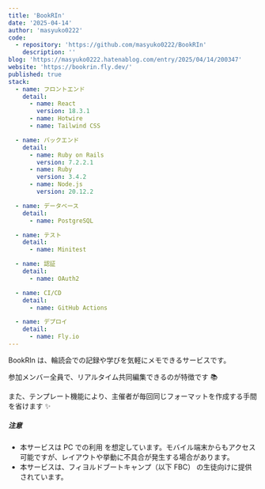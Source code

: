 ```yaml
---
title: 'BookRIn'
date: '2025-04-14'
author: 'masyuko0222'
code:
  - repository: 'https://github.com/masyuko0222/BookRIn'
    description: ''
blog: 'https://masyuko0222.hatenablog.com/entry/2025/04/14/200347'
website: 'https://bookrin.fly.dev/'
published: true
stack:
  - name: フロントエンド
    detail:
      - name: React
        version: 18.3.1
      - name: Hotwire
      - name: Tailwind CSS

  - name: バックエンド
    detail:
      - name: Ruby on Rails
        version: 7.2.2.1
      - name: Ruby
        version: 3.4.2
      - name: Node.js
        version: 20.12.2

  - name: データベース
    detail:
      - name: PostgreSQL

  - name: テスト
    detail:
      - name: Minitest

  - name: 認証
    detail:
      - name: OAuth2

  - name: CI/CD
    detail:
      - name: GitHub Actions

  - name: デプロイ
    detail:
      - name: Fly.io
---
```


BookRIn は、輪読会での記録や学びを気軽にメモできるサービスです。

参加メンバー全員で、リアルタイム共同編集できるのが特徴です 📚

また、テンプレート機能により、主催者が毎回同じフォーマットを作成する手間を省けます ✨

##### 注意

- 本サービスは PC での利用 を想定しています。モバイル端末からもアクセス可能ですが、レイアウトや挙動に不具合が発生する場合があります。
- 本サービスは、フィヨルドブートキャンプ（以下 FBC） の生徒向けに提供されています。
